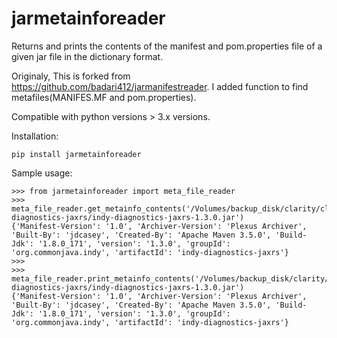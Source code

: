 # jarmetainforeader
Returns and prints the contents of the manifest and pom.properties file of a given jar file
in the dictionary format.

Originaly, This is forked from https://github.com/badari412/jarmanifestreader.
I added function to find metafiles(MANIFES.MF and pom.properties). 

Compatible with python versions > 3.x versions. 

Installation:

```
pip install jarmetainforeader
```

Sample usage:

```
>>> from jarmetainforeader import meta_file_reader
>>> meta_file_reader.get_metainfo_contents('/Volumes/backup_disk/clarity/clarity_automation_test/clarity_db/central/indy-diagnostics-jaxrs/indy-diagnostics-jaxrs-1.3.0.jar')
{'Manifest-Version': '1.0', 'Archiver-Version': 'Plexus Archiver', 'Built-By': 'jdcasey', 'Created-By': 'Apache Maven 3.5.0', 'Build-Jdk': '1.8.0_171', 'version': '1.3.0', 'groupId': 'org.commonjava.indy', 'artifactId': 'indy-diagnostics-jaxrs'}
>>>
>>> meta_file_reader.print_metainfo_contents('/Volumes/backup_disk/clarity/clarity_automation_test/clarity_db/central/indy-diagnostics-jaxrs/indy-diagnostics-jaxrs-1.3.0.jar')
{'Manifest-Version': '1.0', 'Archiver-Version': 'Plexus Archiver', 'Built-By': 'jdcasey', 'Created-By': 'Apache Maven 3.5.0', 'Build-Jdk': '1.8.0_171', 'version': '1.3.0', 'groupId': 'org.commonjava.indy', 'artifactId': 'indy-diagnostics-jaxrs'}

```